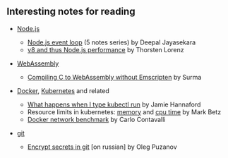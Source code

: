 ## Interesting notes for reading

  - [Node.js](https://nodejs.org/)

    - [Node.js event loop](https://blog.insiderattack.net/event-loop-and-the-big-picture-nodejs-event-loop-part-1-1cb67a182810) (5 notes series) by Deepal Jayasekara
    - [v8 and thus Node.js performance](https://github.com/thlorenz/v8-perf) by Thorsten Lorenz

  - [WebAssembly](https://webassembly.org/)

    - [Compiling C to WebAssembly without Emscripten](https://dassur.ma/things/c-to-webassembly/) by Surma

  - [Docker](https://www.docker.com/), [Kubernetes](https://kubernetes.io/) and related

    - [What happens when I type kubectl run](https://github.com/jamiehannaford/what-happens-when-k8s) by Jamie Hannaford
    - Resource limits in kubernetes: [memory](https://medium.com/@betz.mark/understanding-resource-limits-in-kubernetes-memory-6b41e9a955f9?source=---------6------------------) and [cpu time](https://medium.com/@betz.mark/understanding-resource-limits-in-kubernetes-cpu-time-9eff74d3161b?source=---------5------------------) by Mark Betz
    - [Docker network benchmark](http://rabexc.org/posts/docker-networking) by Carlo Contavalli

  - [git](https://git-scm.com/)

    - [Encrypt secrets in git](https://blog.maddevs.io/secrets-513d41eaaf43) [on russian] by Oleg Puzanov
